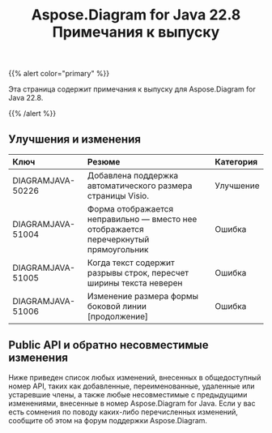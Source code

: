 ﻿---
title: Aspose.Diagram for Java 22.8 Примечания к выпуску
type: docs
weight: 20
url: /ru/java/aspose-diagram-for-java-22-8-release-notes/
---
{{% alert color="primary" %}}

Эта страница содержит примечания к выпуску для Aspose.Diagram for Java 22.8.

{{% /alert %}}
## **Улучшения и изменения**  ##

|**Ключ**|**Резюме**|**Категория**|
|:- |:- |:- |
|DIAGRAMJAVA-50226|Добавлена поддержка автоматического размера страницы Visio.|Улучшение|
|DIAGRAMJAVA-51004|Форма отображается неправильно — вместо нее отображается перечеркнутый прямоугольник|Ошибка|
|DIAGRAMJAVA-51005|Когда текст содержит разрывы строк, пересчет ширины текста неверен|Ошибка|
|DIAGRAMJAVA-51006|Изменение размера формы боковой линии [продолжение]|Ошибка|

## **Public API и обратно несовместимые изменения**
Ниже приведен список любых изменений, внесенных в общедоступный номер API, таких как добавленные, переименованные, удаленные или устаревшие члены, а также любые несовместимые с предыдущими изменениями, внесенные в номер Aspose.Diagram for Java. Если у вас есть сомнения по поводу каких-либо перечисленных изменений, сообщите об этом на форум поддержки Aspose.Diagram.